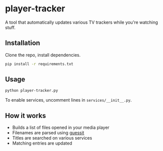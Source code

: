 # player-tracker

A tool that automatically updates various TV trackers while you're watching stuff.

## Installation

Clone the repo, install dependencies.

```bash
pip install -r requirements.txt
```

## Usage

```bash
python player-tracker.py
```

To enable services, uncomment lines in `services/__init__.py`.

## How it works
- Builds a list of files opened in your media player
- Filenames are parsed using [guessit](https://github.com/guessit-io/guessit)
- Titles are searched on various services
- Matching entries are updated

